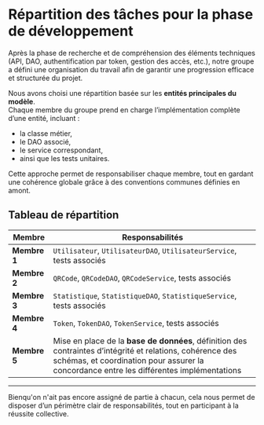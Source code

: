 # Répartition des tâches pour la phase de développement

Après la phase de recherche et de compréhension des éléments techniques (API, DAO, authentification par token, gestion des accès, etc.), notre groupe a défini une organisation du travail afin de garantir une progression efficace et structurée du projet.

Nous avons choisi une répartition basée sur les **entités principales du modèle**.  
Chaque membre du groupe prend en charge l’implémentation complète d’une entité, incluant :  
- la classe métier,  
- le DAO associé,  
- le service correspondant,  
- ainsi que les tests unitaires.  

Cette approche permet de responsabiliser chaque membre, tout en gardant une cohérence globale grâce à des conventions communes définies en amont.  

## Tableau de répartition

| Membre   | Responsabilités |
|----------|-----------------|
| **Membre 1** | `Utilisateur`, `UtilisateurDAO`, `UtilisateurService`, tests associés |
| **Membre 2** | `QRCode`, `QRCodeDAO`, `QRCodeService`, tests associés |
| **Membre 3** | `Statistique`, `StatistiqueDAO`, `StatistiqueService`, tests associés |
| **Membre 4** | `Token`, `TokenDAO`, `TokenService`, tests associés |
| **Membre 5** | Mise en place de la **base de données**, définition des contraintes d’intégrité et relations, cohérence des schémas, et coordination pour assurer la concordance entre les différentes implémentations |

---

Bienqu'on n'ait pas encore assigné de partie à chacun, cela nous permet de disposer d’un périmètre clair de responsabilités, tout en participant à la réussite collective.  
